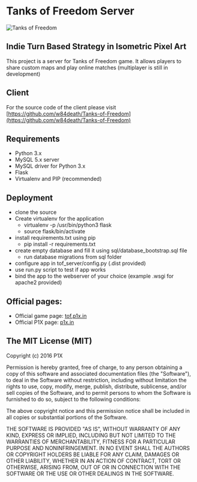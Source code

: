 # Tanks of Freedom Server

![Tanks of Freedom](https://img.itch.io/aW1hZ2UvMTc3MDUvMjI3Mzk3LnBuZw==/original/jFFytG.png)

## Indie Turn Based Strategy in Isometric Pixel Art

This project is a server for Tanks of Freedom game. It allows players to share custom maps and play online matches (multiplayer is still in development)

## Client

For the source code of the client please visit [https://github.com/w84death/Tanks-of-Freedom](https://github.com/w84death/Tanks-of-Freedom)

## Requirements

- Python 3.x
- MySQL 5.x server
- MySQL driver for Python 3.x
- Flask
- Virtualenv and PIP (recommended)

## Deployment

- clone the source
- Create virtualenv for the application
  - virtualenv -p /usr/bin/python3 flask
  - source flask/bin/activate
- install requirements.txt using pip
  - pip install -r requirements.txt
- create empty database and fill it using sql/database_bootstrap.sql file
  - run database migrations from sql folder
- configure app in tof_server/config.py (.dist provided)
- use run.py script to test if app works
- bind the app to the webserver of your choice (example .wsgi for apache2 provided)

## Official pages:
- Official game page: [tof.p1x.in](http://tof.p1x.in)
- Official P1X page: [p1x.in](http://p1x.in)

## The MIT License (MIT)

Copyright (c) 2016 P1X

Permission is hereby granted, free of charge, to any person obtaining a copy
of this software and associated documentation files (the "Software"), to deal
in the Software without restriction, including without limitation the rights
to use, copy, modify, merge, publish, distribute, sublicense, and/or sell
copies of the Software, and to permit persons to whom the Software is
furnished to do so, subject to the following conditions:

The above copyright notice and this permission notice shall be included in
all copies or substantial portions of the Software.

THE SOFTWARE IS PROVIDED "AS IS", WITHOUT WARRANTY OF ANY KIND, EXPRESS OR
IMPLIED, INCLUDING BUT NOT LIMITED TO THE WARRANTIES OF MERCHANTABILITY,
FITNESS FOR A PARTICULAR PURPOSE AND NONINFRINGEMENT. IN NO EVENT SHALL THE
AUTHORS OR COPYRIGHT HOLDERS BE LIABLE FOR ANY CLAIM, DAMAGES OR OTHER
LIABILITY, WHETHER IN AN ACTION OF CONTRACT, TORT OR OTHERWISE, ARISING FROM,
OUT OF OR IN CONNECTION WITH THE SOFTWARE OR THE USE OR OTHER DEALINGS IN
THE SOFTWARE.
